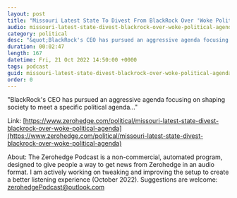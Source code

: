 ```yaml
---
layout: post
title: "Missouri Latest State To Divest From BlackRock Over 'Woke Political Agenda'"
audio: missouri-latest-state-divest-blackrock-over-woke-political-agenda-0
category: political
desc: "&quot;BlackRock's CEO has pursued an aggressive agenda focusing on shaping society to meet a specific political agenda...&quot;"
duration: 00:02:47
length: 167
datetime: Fri, 21 Oct 2022 14:50:00 +0000
tags: podcast
guid: missouri-latest-state-divest-blackrock-over-woke-political-agenda-0
order: 0
---
```

&quot;BlackRock's CEO has pursued an aggressive agenda focusing on shaping society to meet a specific political agenda...&quot;

Link: [https://www.zerohedge.com/political/missouri-latest-state-divest-blackrock-over-woke-political-agenda](https://www.zerohedge.com/political/missouri-latest-state-divest-blackrock-over-woke-political-agenda)

About: The Zerohedge Podcast is a non-commercial, automated program, designed to give people a way to get news from Zerohedge in an audio format.  I am actively working on tweaking and improving the setup to create a better listening experience (October 2022).  Suggestions are welcome: [zerohedgePodcast@outlook.com](mailto:zerohedgePodcast@outlook.com)